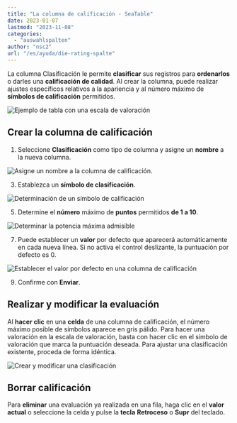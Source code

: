 ```yaml
---
title: "La columna de calificación - SeaTable"
date: 2023-01-07
lastmod: "2023-11-08"
categories: 
  - "auswahlspalten"
author: "nsc2"
url: "/es/ayuda/die-rating-spalte"
---
```


La columna Clasificación le permite **clasificar** sus registros para **ordenarlos** o darles una **calificación de calidad**. Al crear la columna, puede realizar ajustes específicos relativos a la apariencia y al número máximo de **símbolos de calificación** permitidos.

![Ejemplo de tabla con una escala de valoración](https://seatable.io/wp-content/uploads/2023/01/example-table-rating-skala-1.png)

## Crear la columna de calificación

1. Seleccione **Clasificación** como tipo de columna y asigne un **nombre** a la nueva columna.

![Asigne un nombre a la columna de calificación.](https://seatable.io/wp-content/uploads/2023/01/benennen.png)

3. Establezca un **símbolo de clasificación**.

![Determinación de un símbolo de calificación](https://seatable.io/wp-content/uploads/2023/01/style.png)

5. Determine el **número** máximo de **puntos** permitidos **de 1 a 10**.

![Determinar la potencia máxima admisible](https://seatable.io/wp-content/uploads/2023/01/maximale-bewertung.png)

7. Puede establecer un **valor** por defecto que aparecerá automáticamente en cada nueva línea. Si no activa el control deslizante, la puntuación por defecto es 0.

![Establecer el valor por defecto en una columna de calificación](https://seatable.io/wp-content/uploads/2023/01/Set-default-value-in-a-rating-column.png)

9. Confirme con **Enviar**.

## Realizar y modificar la evaluación

Al **hacer clic** en una **celda** de una columna de calificación, el número máximo posible de símbolos aparece en gris pálido. Para hacer una valoración en la escala de valoración, basta con hacer clic en el símbolo de valoración que marca la puntuación deseada. Para ajustar una clasificación existente, proceda de forma idéntica.

![Crear y modificar una clasificación](https://seatable.io/wp-content/uploads/2023/01/set-and-change-a-rating.png)

## Borrar calificación

Para **eliminar** una evaluación ya realizada en una fila, haga clic en el **valor actual** o seleccione la celda y pulse la **tecla** **Retroceso** o **Supr** del teclado.
